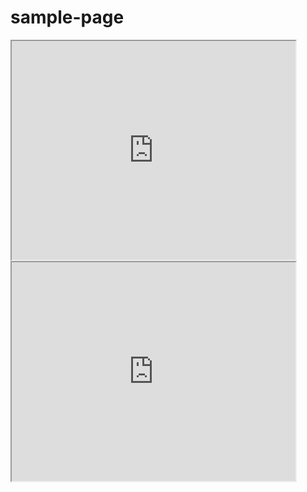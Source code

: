 # sample-page
 <iframe src="https://chenlocker.github.io/leaflet-map-simple/" width="90%" height="350"></iframe>
 
 <iframe src="https://chenlocker.github.io/highcharts-scatter-csv/" width="90%" height="350"></iframe>
